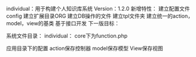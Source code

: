 individual：用于构建个人知识库系统
Version：1.2.0
新增特性：
建立配置文件config
建立扩展目录ORG
建立DB操作的文件
建立tpl文件夹
建立统一的action，model，view的基类
基于接口开发
下一版目标：

系统文件目录：
individual：
core下为function.php

应用目录下的配置
action保存控制器
model保存模型
View保存视图